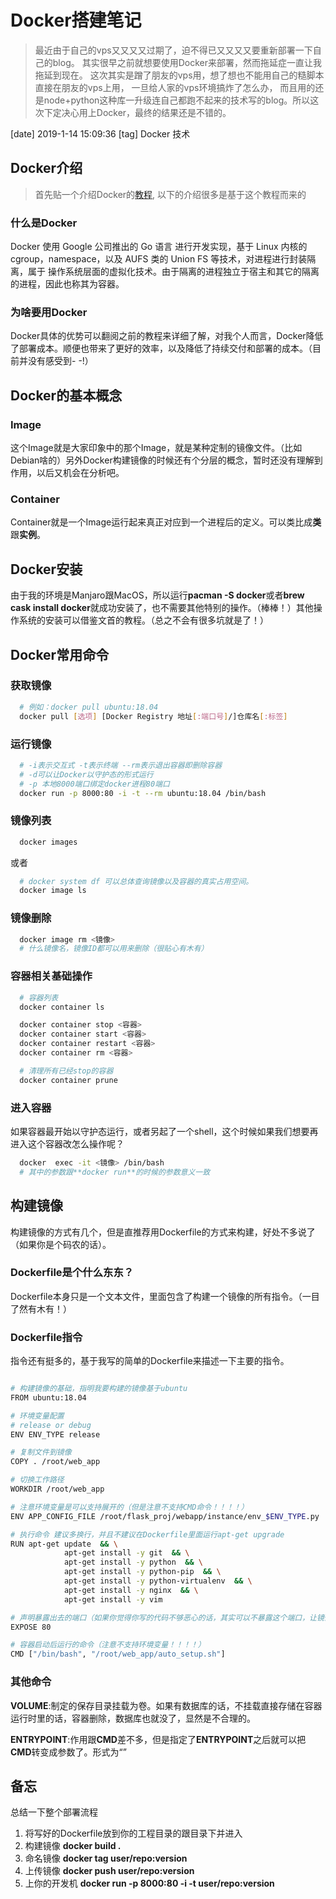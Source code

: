 # Docker搭建笔记

>最近由于自己的vps又又又又过期了，迫不得已又又又又要重新部署一下自己的blog。
其实很早之前就想要使用Docker来部署，然而拖延症一直让我拖延到现在。
这次其实是蹭了朋友的vps用，想了想也不能用自己的糙脚本直接在朋友的vps上用，
一旦给人家的vps环境搞炸了怎么办，
而且用的还是node+python这种库一升级连自己都跑不起来的技术写的blog。所以这次下定决心用上Docker，最终的结果还是不错的。

[date] 2019-1-14 15:09:36
[tag] Docker 技术

## Docker介绍
>首先贴一个介绍Docker的[教程](https://yeasy.gitbooks.io/docker_practice/container/attach_exec.html), 以下的介绍很多是基于这个教程而来的

### 什么是Docker
Docker 使用 Google 公司推出的 Go 语言 进行开发实现，基于 Linux 内核的 cgroup，namespace，以及 AUFS 类的 Union FS 等技术，对进程进行封装隔离，属于 操作系统层面的虚拟化技术。由于隔离的进程独立于宿主和其它的隔离的进程，因此也称其为容器。

### 为啥要用Docker
Docker具体的优势可以翻阅之前的教程来详细了解，对我个人而言，Docker降低了部署成本。顺便也带来了更好的效率，以及降低了持续交付和部署的成本。（目前并没有感受到- -!）

## Docker的基本概念

### Image
这个Image就是大家印象中的那个Image，就是某种定制的镜像文件。（比如Debian啥的）另外Docker构建镜像的时候还有个分层的概念，暂时还没有理解到作用，以后又机会在分析吧。

### Container
Container就是一个Image运行起来真正对应到一个进程后的定义。可以类比成**类**跟**实例**。

## Docker安装
由于我的环境是Manjaro跟MacOS，所以运行**pacman -S docker**或者**brew cask install docker**就成功安装了，也不需要其他特别的操作。（棒棒！）其他操作系统的安装可以借鉴文首的教程。（总之不会有很多坑就是了！）

## Docker常用命令

### 获取镜像

```sh
  # 例如：docker pull ubuntu:18.04
  docker pull [选项] [Docker Registry 地址[:端口号]/]仓库名[:标签]
```

### 运行镜像

```sh
  # -i表示交互式 -t表示终端 --rm表示退出容器即删除容器
  # -d可以让Docker以守护态的形式运行
  # -p 本地8000端口绑定docker进程80端口
  docker run -p 8000:80 -i -t --rm ubuntu:18.04 /bin/bash
```

### 镜像列表

```sh
  docker images
```
或者
```sh
  # docker system df 可以总体查询镜像以及容器的真实占用空间。
  docker image ls
```

### 镜像删除

```sh
  docker image rm <镜像>
  # 什么镜像名，镜像ID都可以用来删除（很贴心有木有）
```

### 容器相关基础操作
```sh
  # 容器列表
  docker container ls

  docker container stop <容器>
  docker container start <容器>
  docker container restart <容器>
  docker container rm <容器>

  # 清理所有已经stop的容器
  docker container prune
```

### 进入容器
如果容器最开始以守护态运行，或者另起了一个shell，这个时候如果我们想要再进入这个容器改怎么操作呢？

```sh
  docker  exec -it <镜像> /bin/bash
  # 其中的参数跟**docker run**的时候的参数意义一致
```

## 构建镜像
构建镜像的方式有几个，但是直推荐用Dockerfile的方式来构建，好处不多说了（如果你是个码农的话）。

### Dockerfile是个什么东东？
Dockerfile本身只是一个文本文件，里面包含了构建一个镜像的所有指令。（一目了然有木有！）

### Dockerfile指令
指令还有挺多的，基于我写的简单的Dockerfile来描述一下主要的指令。

```sh

# 构建镜像的基础，指明我要构建的镜像基于ubuntu
FROM ubuntu:18.04

# 环境变量配置
# release or debug
ENV ENV_TYPE release

# 复制文件到镜像
COPY . /root/web_app

# 切换工作路径
WORKDIR /root/web_app

# 注意环境变量是可以支持展开的（但是注意不支持CMD命令！！！！）
ENV APP_CONFIG_FILE /root/flask_proj/webapp/instance/env_$ENV_TYPE.py

# 执行命令 建议多换行，并且不建议在Dockerfile里面运行apt-get upgrade
RUN apt-get update  && \
            apt-get install -y git  && \
            apt-get install -y python  && \
            apt-get install -y python-pip  && \
            apt-get install -y python-virtualenv  && \
            apt-get install -y nginx  && \
            apt-get install -y vim 

# 声明暴露出去的端口（如果你觉得你写的代码不够恶心的话，其实可以不暴露这个端口，让镜像的使用者猜就是了。）
EXPOSE 80

# 容器启动后运行的命令（注意不支持环境变量！！！！）
CMD ["/bin/bash", "/root/web_app/auto_setup.sh"] 

```

### 其他命令

**VOLUME**:制定的保存目录挂载为卷。如果有数据库的话，不挂载直接存储在容器运行时里的话，容器删除，数据库也就没了，显然是不合理的。

**ENTRYPOINT**:作用跟**CMD**差不多，但是指定了**ENTRYPOINT**之后就可以把**CMD**转变成参数了。形式为<ENTRYPOINT>“<CMD>”

## 备忘
总结一下整个部署流程
1. 将写好的Dockerfile放到你的工程目录的跟目录下并进入
2. 构建镜像 **docker build .**
3. 命名镜像 **docker tag user/repo:version**
4. 上传镜像 **docker push user/repo:version**
5. 上你的开发机 **docker run -p 8000:80 -i -t user/repo:version**


